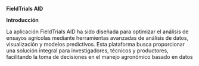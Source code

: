 **FieldTrials AID**

**Introducción**

La aplicación FieldTrials AID ha sido diseñada para optimizar el análisis de ensayos agrícolas mediante herramientas avanzadas de análisis de datos, visualización y modelos predictivos. 
Esta plataforma busca proporcionar una solución integral para investigadores, técnicos y productores, facilitando la toma de decisiones en el manejo agronómico basado en datos
